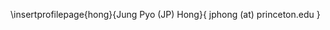 \insertprofilepage{hong}{Jung Pyo (JP) Hong}{ jphong (at) princeton.edu }

<!-- # Publications -->

<!-- \publist{https://arxiv.org/a/soejima_t_1.html} -->
